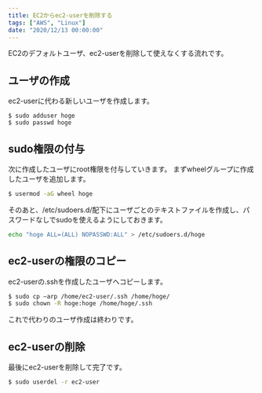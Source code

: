 ```yaml
---
title: EC2からec2-userを削除する
tags: ["AWS", "Linux"]
date: "2020/12/13 00:00:00"
---
```


EC2のデフォルトユーザ、ec2-userを削除して使えなくする流れです。

## ユーザの作成

ec2-userに代わる新しいユーザを作成します。

```
$ sudo adduser hoge
$ sudo passwd hoge
```

## sudo権限の付与

次に作成したユーザにroot権限を付与していきます。
まずwheelグループに作成したユーザを追加します。

```bash
$ usermod -aG wheel hoge
```

そのあと、/etc/sudoers.d/配下にユーザごとのテキストファイルを作成し、パスワードなしでsudoを使えるようにしておきます。

```bash
echo "hoge ALL=(ALL) NOPASSWD:ALL" > /etc/sudoers.d/hoge
```
## ec2-userの権限のコピー

ec2-userの.sshを作成したユーザへコピーします。

```bash
$ sudo cp –arp /home/ec2-user/.ssh /home/hoge/
$ sudo chown -R hoge:hoge /home/hoge/.ssh
```

これで代わりのユーザ作成は終わりです。

## ec2-userの削除

最後にec2-userを削除して完了です。

```bash
$ sudo userdel -r ec2-user
```

